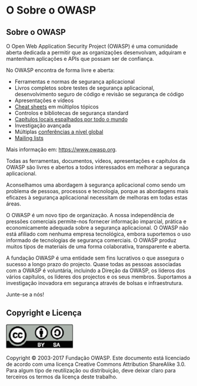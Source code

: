 # O Sobre o OWASP

## Sobre o OWASP

O Open Web Application Security Project (OWASP) é uma comunidade aberta dedicada a permitir que as organizações desenvolvam, adquiram e mantenham aplicações e APIs que possam ser de confiança.

No OWASP encontra de forma livre e aberta:

* Ferramentas e normas de segurança aplicacional
* Livros completos sobre testes de segurança aplicacional, desenvolvimento seguro de código e revisão se segurança de código
* Apresentações e vídeos
* [Cheat sheets](https://www.owasp.org/index.php/OWASP_Cheat_Sheet_Series) em múltiplos tópicos
* Controlos e bibliotecas de segurança standard
* [Capítulos locais espalhados por todo o mundo](https://www.owasp.org/index.php/OWASP_Chapter)
* Investigação avançada
* Múltiplas [conferências a nível global](https://www.owasp.org/index.php/Category:OWASP_AppSec_Conference)
* [Mailing lists](https://lists.owasp.org/mailman/listinfo)

Mais informação em: https://www.owasp.org.

Todas as ferramentas, documentos, vídeos, apresentações e capítulos da OWASP são livres e abertos a todos interessados em melhorar a segurança aplicacional.

Aconselhamos uma abordagem à segurança aplicacional como sendo um problema de pessoas, processos e tecnologia, porque as abordagens mais eficazes  à segurança aplicacional necessitam de melhoras em todas estas áreas.

O OWASP é um novo tipo de organização. A nossa independência de pressões comerciais permite-nos fornecer informação imparcial, prática e economicamente adequada sobre a segurança aplicacional. O OWASP não está afiliado com nenhuma empresa tecnológica, embora suportemos o uso informado de tecnologias de segurança comerciais. O OWASP produz muitos tipos de materiais de uma forma colaborativa, transparente e aberta.

A fundação OWASP é uma entidade sem fins lucrativos o que assegura o sucesso a longo prazo do projecto. Quase todas as pessoas associadas com a OWASP é voluntária, incluindo a Direção da OWASP, os líderos dos vários capítulos, os líderes dos projectos e os seus membros. Suportamos a investigação inovadora em segurança através de bolsas e infraestrutura.

Junte-se a nós!

## Copyright e Licença

![license](images/license.png)

Copyright © 2003-2017 Fundação OWASP. Este documento está licenciado de acordo com uma licença Creative Commons Attribution ShareAlike 3.0. Para algum tipo de reutilização ou distribuição, deve deixar claro para terceiros os termos da licença deste trabalho.

